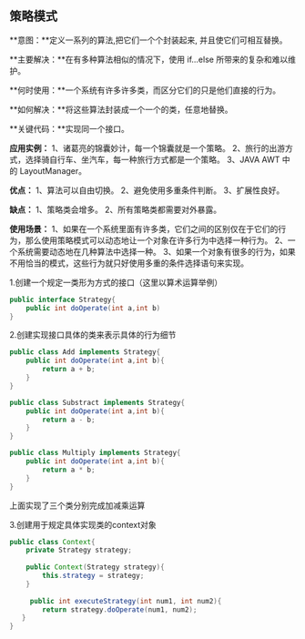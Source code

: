 ## 策略模式

**意图：**定义一系列的算法,把它们一个个封装起来, 并且使它们可相互替换。

**主要解决：**在有多种算法相似的情况下，使用 if...else 所带来的复杂和难以维护。

**何时使用：**一个系统有许多许多类，而区分它们的只是他们直接的行为。

**如何解决：**将这些算法封装成一个一个的类，任意地替换。

**关键代码：**实现同一个接口。

**应用实例：** 1、诸葛亮的锦囊妙计，每一个锦囊就是一个策略。 2、旅行的出游方式，选择骑自行车、坐汽车，每一种旅行方式都是一个策略。 3、JAVA AWT 中的 LayoutManager。

**优点：** 1、算法可以自由切换。 2、避免使用多重条件判断。 3、扩展性良好。

**缺点：** 1、策略类会增多。 2、所有策略类都需要对外暴露。

**使用场景：** 1、如果在一个系统里面有许多类，它们之间的区别仅在于它们的行为，那么使用策略模式可以动态地让一个对象在许多行为中选择一种行为。 2、一个系统需要动态地在几种算法中选择一种。 3、如果一个对象有很多的行为，如果不用恰当的模式，这些行为就只好使用多重的条件选择语句来实现。



1.创建一个规定一类形为方式的接口（这里以算术运算举例）

```java
public interface Strategy{
    public int doOperate(int a,int b)
}
```

2.创建实现接口具体的类来表示具体的行为细节

```java
public class Add implements Strategy{
    public int doOperate(int a,int b){
        return a + b;
    }
}

public class Substract implements Strategy{
    public int doOperate(int a,int b){
        return a - b;
    }
}

public class Multiply implements Strategy{
    public int doOperate(int a,int b){
        return a * b;
    }
}
```

上面实现了三个类分别完成加减乘运算

3.创建用于规定具体实现类的context对象

```java
public class Context{
    private Strategy strategy;
    
    public Context(Strategy strategy){
        this.strategy = strategy;
    }
    
     public int executeStrategy(int num1, int num2){
        return strategy.doOperate(num1, num2);
   }
}
```

